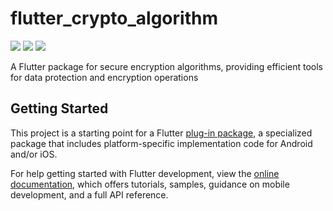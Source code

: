# flutter_crypto_algorithm

[![](https://img.shields.io/badge/native_language-Kotlin_&_Swift-green)](https://pub.dev/packages/flutter_crypto_algorithm)
[![](https://img.shields.io/badge/license-MIT-8A2BE2)](https://github.com/LamNguyen17/flutter_crypto_algorithm/blob/master/LICENSE)
[![](https://img.shields.io/badge/author-Forest_Nguyen-f59642)](https://github.com/LamNguyen17)

A Flutter package for secure encryption algorithms, providing efficient tools for data protection and encryption operations
## Getting Started

This project is a starting point for a Flutter
[plug-in package](https://flutter.dev/developing-packages/),
a specialized package that includes platform-specific implementation code for
Android and/or iOS.

For help getting started with Flutter development, view the
[online documentation](https://flutter.dev/docs), which offers tutorials,
samples, guidance on mobile development, and a full API reference.

